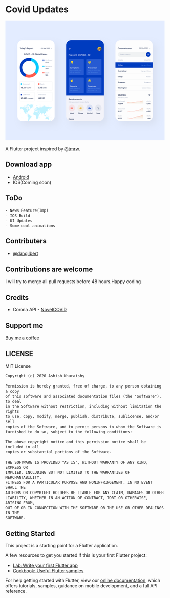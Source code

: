 # Covid Updates

![app-screenshot](assets/images/covid%2019.png)

A Flutter project inspired by [@tmrw](https://dribbble.com/tmrwstudio).

## Download app

- [Android](https://github.com/ashishkhuraishy/CovidUpdates/raw/master/output/Covid%20Updates.apk)
- IOS(Coming soon)

## ToDo

    - News Feature(Imp)
    - IOS Build
    - UI Updates
    - Some cool animations

## Contributers

- [@dangilbert](https://github.com/dangilbert)
 
## Contributions are welcome

 I will try to merge all pull requests before 48 hours.Happy coding

## Credits
 - Corona API - [NovelCOVID](https://corona.lmao.ninja/)
 
## Support me
[Buy me a coffee](https://paypal.me/khuraishy)

## LICENSE

MIT License

    Copyright (c) 2020 Ashish Khuraishy

    Permission is hereby granted, free of charge, to any person obtaining a copy
    of this software and associated documentation files (the "Software"), to deal
    in the Software without restriction, including without limitation the rights
    to use, copy, modify, merge, publish, distribute, sublicense, and/or sell
    copies of the Software, and to permit persons to whom the Software is
    furnished to do so, subject to the following conditions:

    The above copyright notice and this permission notice shall be included in all
    copies or substantial portions of the Software.

    THE SOFTWARE IS PROVIDED "AS IS", WITHOUT WARRANTY OF ANY KIND, EXPRESS OR
    IMPLIED, INCLUDING BUT NOT LIMITED TO THE WARRANTIES OF MERCHANTABILITY,
    FITNESS FOR A PARTICULAR PURPOSE AND NONINFRINGEMENT. IN NO EVENT SHALL THE
    AUTHORS OR COPYRIGHT HOLDERS BE LIABLE FOR ANY CLAIM, DAMAGES OR OTHER
    LIABILITY, WHETHER IN AN ACTION OF CONTRACT, TORT OR OTHERWISE, ARISING FROM,
    OUT OF OR IN CONNECTION WITH THE SOFTWARE OR THE USE OR OTHER DEALINGS IN THE
    SOFTWARE.

## Getting Started

This project is a starting point for a Flutter application.

A few resources to get you started if this is your first Flutter project:

- [Lab: Write your first Flutter app](https://flutter.dev/docs/get-started/codelab)
- [Cookbook: Useful Flutter samples](https://flutter.dev/docs/cookbook)

For help getting started with Flutter, view our
[online documentation](https://flutter.dev/docs), which offers tutorials,
samples, guidance on mobile development, and a full API reference.
